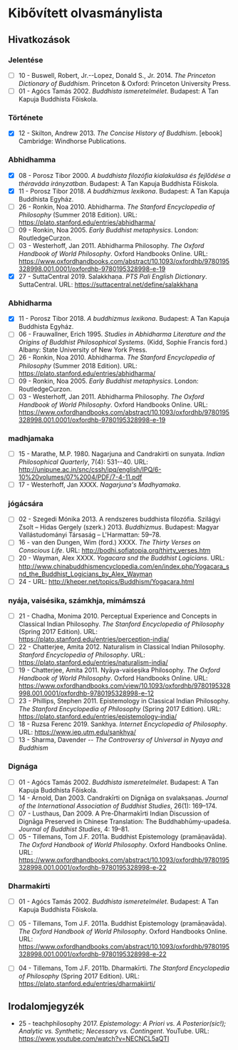 # Kibővített olvasmánylista

## Hivatkozások

### Jelentése
- [ ] 10 - Buswell, Robert, Jr.--Lopez, Donald S., Jr. 2014. *The Princeton Dictionary of Buddhism*. Princeton & Oxford: Princeton University Press.
- [ ] 01 - Agócs Tamás 2002. *Buddhista ismeretelmélet*. Budapest: A Tan Kapuja Buddhista Főiskola.

### Története
- [x] 12 - Skilton, Andrew 2013. *The Concise History of Buddhism*. [ebook] Cambridge: Windhorse Publications.

### Abhidhamma
- [X] 08 - Porosz Tibor 2000. *A buddhista filozófia kialakulása és fejlődése a théraváda irányzatban*. Budapest: A Tan Kapuja Buddhista Főiskola.
- [x] 11 - Porosz Tibor 2018. *A buddhizmus lexikona*. Budapest: A Tan Kapuja Buddhista Egyház.
- [ ] 26 - Ronkin, Noa 2010. Abhidharma. *The Stanford Encyclopedia of Philosophy* (Summer 2018 Edition). URL: https://plato.stanford.edu/entries/abhidharma/
- [ ] 09 - Ronkin, Noa 2005. *Early Buddhist metaphysics*. London: RoutledgeCurzon.
- [ ] 03 - Westerhoff, Jan 2011. Abhidharma Philosophy. *The Oxford Handbook of World Philosophy*. Oxford Handbooks Online. URL: https://www.oxfordhandbooks.com/abstract/10.1093/oxfordhb/9780195328998.001.0001/oxfordhb-9780195328998-e-19
- [x] 27 - SuttaCentral 2019. Salakkhaṇa. *PTS Pali English Dictionary*. SuttaCentral. URL: https://suttacentral.net/define/salakkhaṇa

### Abhidharma
- [x] 11 - Porosz Tibor 2018. *A buddhizmus lexikona*. Budapest: A Tan Kapuja Buddhista Egyház.
- [ ] 06 - Frauwallner, Erich 1995. *Studies in Abhidharma Literature and the Origins of Buddhist Philosophical Systems*. (Kidd, Sophie Francis ford.) Albany: State University of New York Press.
- [ ] 26 - Ronkin, Noa 2010. Abhidharma. *The Stanford Encyclopedia of Philosophy* (Summer 2018 Edition). URL: https://plato.stanford.edu/entries/abhidharma/
- [ ] 09 - Ronkin, Noa 2005. *Early Buddhist metaphysics*. London: RoutledgeCurzon.
- [ ] 03 - Westerhoff, Jan 2011. Abhidharma Philosophy. *The Oxford Handbook of World Philosophy*. Oxford Handbooks Online. URL: https://www.oxfordhandbooks.com/abstract/10.1093/oxfordhb/9780195328998.001.0001/oxfordhb-9780195328998-e-19

### madhjamaka
- [ ] 15 - Marathe, M.P. 1980. Nagarjuna and Candrakirti on sunyata. *Indian Philosophical Quarterly*, 7(4): 531--40. URL: http://unipune.ac.in/snc/cssh/ipq/english/IPQ/6-10%20volumes/07%2004/PDF/7-4-11.pdf
- [ ] 17 - Westerhoff, Jan XXXX. *Nagarjuna's Madhyamaka*.

### jógácsára
- [ ] 02 - Szegedi Mónika 2013. A rendszeres buddhista filozófia. Szilágyi Zsolt – Hidas Gergely (szerk.) 2013. *Buddhizmus*. Budapest: Magyar Vallástudományi Társaság – L'Harmattan: 59–78. 
- [ ] 16 - van den Dungen, Wim (ford.) XXXX. *The Thirty Verses on Conscious Life*. URL: http://bodhi.sofiatopia.org/thirty_verses.htm
- [ ] 20 - Wayman, Alex XXXX. *Yogacara snd the Buddhist Logicians*. URL: http://www.chinabuddhismencyclopedia.com/en/index.php/Yogacara_snd_the_Buddhist_Logicians_by_Alex_Wayman
- [ ] 24 - URL: http://kheper.net/topics/Buddhism/Yogacara.html

### nyája, vaisésika, számkhja, mímámszá
- [ ] 21 - Chadha, Monima 2010. Perceptual Experience and Concepts in Classical Indian Philosophy. *The Stanford Encyclopedia of Philosophy* (Spring 2017 Edition). URL: https://plato.stanford.edu/entries/perception-india/
- [ ] 22 - Chatterjee, Amita 2012. Naturalism in Classical Indian Philosophy. *Stanford Encyclopedia of Philosophy*. URL: https://plato.stanford.edu/entries/naturalism-india/
- [ ] 19 - Chatterjee, Amita 2011. Nyāya-vaiśeṣika Philosophy. *The Oxford Handbook of World Philosophy*. Oxford Handbooks Online. URL: https://www.oxfordhandbooks.com/view/10.1093/oxfordhb/9780195328998.001.0001/oxfordhb-9780195328998-e-12
- [ ] 23 - Phillips, Stephen 2011. Epistemology in Classical Indian Philosophy. *The Stanford Encyclopedia of Philosophy* (Spring 2017 Edition). URL: https://plato.stanford.edu/entries/epistemology-india/
- [ ] 18 - Ruzsa Ferenc 2019. Sankhya. *Internet Encyclopedia of Philosophy*. URL: https://www.iep.utm.edu/sankhya/
- [ ] 13 - Sharma, Davender -- *The Controversy of Universal in Nyaya and Buddhism*

### Dignága
- [ ] 01 - Agócs Tamás 2002. *Buddhista ismeretelmélet*. Budapest: A Tan Kapuja Buddhista Főiskola.
- [ ] 14 - Arnold, Dan 2003. Candrakīrti on Dignāga on svalakṣaṇas. *Journal of the International Association of Buddhist Studies*, 26(1): 169–174.
- [ ] 07 - Lusthaus, Dan 2009. A Pre-Dharmakīrti Indian Discussion of Dignāga Preserved in Chinese Translation: The Buddhabhūmy-upadeśa. *Journal of Buddhist Studies*, 4: 19–81.
- [ ] 05 - Tillemans, Tom J.F. 2011a. Buddhist Epistemology (pramāṇavāda). *The Oxford Handbook of World Philosophy*. Oxford Handbooks Online. URL: https://www.oxfordhandbooks.com/abstract/10.1093/oxfordhb/9780195328998.001.0001/oxfordhb-9780195328998-e-22

### Dharmakírti
- [ ] 01 - Agócs Tamás 2002. *Buddhista ismeretelmélet*. Budapest: A Tan Kapuja Buddhista Főiskola.
- [ ] 05 - Tillemans, Tom J.F. 2011a. Buddhist Epistemology (pramāṇavāda). *The Oxford Handbook of World Philosophy*. Oxford Handbooks Online. URL: https://www.oxfordhandbooks.com/abstract/10.1093/oxfordhb/9780195328998.001.0001/oxfordhb-9780195328998-e-22
- [ ] 04 - Tillemans, Tom J.F. 2011b. Dharmakīrti. *The Stanford Encyclopedia of Philosophy* (Spring 2017 Edition). URL: https://plato.stanford.edu/entries/dharmakiirti/




## Irodalomjegyzék

- 25 - teachphilosophy 2017. *Epistemology: A Priori vs. A Posterior(sic!); Analytic vs. Synthetic; Necessary vs. Contingent*. YouTube. URL: https://www.youtube.com/watch?v=NECNCL5aQTI
